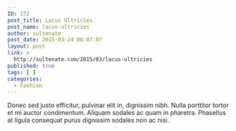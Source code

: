 ```yaml
---
ID: 172
post_title: Lacus Ultricies
post_name: lacus-ultricies
author: sultenate
post_date: 2015-03-24 06:07:07
layout: post
link: >
  http://sultenate.com/2015/03/lacus-ultricies
published: true
tags: [ ]
categories:
  - Fashion
---
```

 Donec sed justo efficitur, pulvinar elit in, dignissim nibh. Nulla porttitor tortor et mi auctor condimentum. Aliquam sodales ac quam in pharetra. Phasellus at ligula consequat purus dignissim sodales non ac nisi.